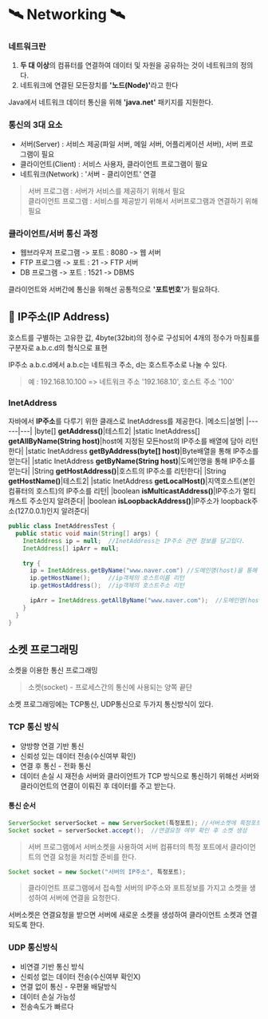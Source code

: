 # 🛰 Networking 🛰
### 네트워크란
1. <b>두 대 이상</b>의 컴퓨터를 연결하여 데이터 및 자원을 공유하는 것이 네트워크의 정의다.
2. 네트워크에 연결된 모든장치를 <b>'노드(Node)'</b>라고 한다

Java에서 네트워크 데이터 통신을 위해 <b>'java.net'</b> 패키지를 지원한다.

### 통신의 3대 요소
- 서버(Server) : 서비스 제공(파일 서버, 메일 서버, 어플리케이션 서버), 서버 프로그램이 필요
- 클라이언트(Client) : 서비스 사용자, 클라이언트 프로그램이 필요
- 네트워크(Network) : '서버 - 클리이언트' 연결
> 서버 프로그램 : 서버가 서비스를 제공하기 위해서 필요<br>
> 클라이언트 프로그램 : 서비스를 제공받기 위해서 서버프로그램과 연결하기 위해 필요

### 클라이언트/서버 통신 과정
- 웹브라우저 프로그램 -> 포트 : 8080 -> 웹 서버
- FTP 프로그램 -> 포트 : 21 -> FTP 서버
- DB 프로그램 -> 포트 : 1521 -> DBMS

클라이언트와 서버간에 통신을 위해선 공통적으로 <b>'포트번호'</b>가 필요하다.


## 🚧 IP주소(IP Address)
호스트를 구별하는 고유한 값, 4byte(32bit)의 정수로 구성되어 4개의 정수가 마침표를 구분자로 a.b.c.d의 형식으로 표현

IP주소 a.b.c.d에서 a.b.c는 네트워크 주소, d는 호스트주소로 나눌 수 있다.
> 예 : 192.168.10.100 => 네트워크 주소 '192.168.10', 호스트 주소 '100'

### InetAddress
자바에서 <b>IP주소</b>를 다루기 위한 클래스로 InetAddress를 제공한다.
|메소드|설명|
|------|---|
|byte[] <b>getAddress()</b>|테스트2|
|static InetAddress[] <b>getAllByName(String host)</b>|host에 지정된 모든host의 IP주소를 배열에 담아 리턴한다|
|static InetAddress <b>getByAddress(byte[] host)</b>|Byte배열을 통해 IP주소를 얻는다|
|static InetAddress <b>getByName(String host)</b>|도메인명을 통해 IP주소를 얻는다|
|String <b>getHostAddress()</b>|호스트의 IP주소를 리턴한다|
|String <b>getHostName()</b>|테스트2|
|static InetAddress <b>getLocalHost()</b>|지역호스트(본인 컴퓨터의 호스트)의 IP주소를 리턴|
|boolean <b>isMulticastAddress()</b>|IP주소가 멀티캐스트 주소인지 알려준다|
|boolean <b>isLoopbackAddress()</b>|IP주소가 loopback주소(127.0.0.1)인지 알려준다|
```java
public class InetAddressTest {
  public static void main(String[] args) {
    InetAddress ip = null;  //InetAddress는 IP주소 관련 정보를 담고있다.
    InetAddress[] ipArr = null;
    
    try {
      ip = InetAddress.getByName("www.naver.com") //도메인명(host)을 통해 IP주소를 가진 'InetAddress'객체 리턴
      ip.getHostName();     //ip객체의 호스트이름 리턴
      ip.getHostAddress();  //ip객체의 호스트주소 리턴
      
      ipArr = InetAddress.getAllByName("www.naver.com");  //도메인명(host)에 지정된 모든 IP주소를 리턴
    }
  }
}
```

## 소켓 프로그래밍
소켓을 이용한 통신 프로그래밍
> 소켓(socket) - 프로세스간의 통신에 사용되는 양쪽 끝단

소켓 프로그래밍에는 TCP통신, UDP통신으로 두가지 통신방식이 있다.

### TCP 통신 방식
- 양방향 연결 기반 통신
- 신뢰성 있는 데이터 전송(수신여부 확인)
- 연결 후 통신 - 전화 통신
- 데이터 손실 시 재전송
서버와 클라이언트가 TCP 방식으로 통신하기 위해선 서버와 클라이언트의 연결이 이뤄진 후 데이터를 주고 받는다.

#### 통신 순서
```java
ServerSocket serverSocket = new ServerSocket(특정포트); //서버소켓에 특정포트 연결
Socket socket = serverSocket.accept();  //연결요청 여부 확인 후 소켓 생성
```
> 서버 프로그램에서 서버소켓을 사용하여 서버 컴퓨터의 특정 포트에서 클라이언트의 연결 요청을 처리할 준비를 한다.


```java
Socket socket = new Socket("서버의 IP주소", 특정포트);
```
> 클라이언트 프로그램에서 접속할 서버의 IP주소와 포트정보를 가지고 소켓을 생성하여 서버에 연결을 요청한다.


서버소켓은 연결요청을 받으면 서버에 새로운 소켓을 생성하여 클라이언트 소켓과 연결되도록 한다.


### UDP 통신방식
- 비연결 기반 통신 방식
- 신뢰성 없는 데이터 전송(수신여부 확인X)
- 연결 없이 통신 - 우편물 배달방식
- 데이터 손실 가능성
- 전송속도가 빠르다

